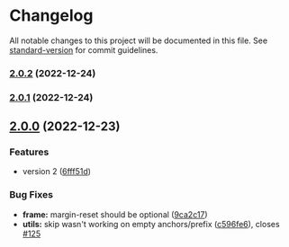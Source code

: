 # Changelog

All notable changes to this project will be documented in this file. See
[standard-version](https://github.com/conventional-changelog/standard-version) for commit
guidelines.

### [2.0.2](https://github.com/pixelass/react-stickyroll/compare/v2.0.1...v2.0.2) (2022-12-24)

### [2.0.1](https://github.com/pixelass/react-stickyroll/compare/v2.0.0...v2.0.1) (2022-12-24)

## [2.0.0](https://github.com/pixelass/react-stickyroll/compare/v1.2.0...v2.0.0) (2022-12-23)

### Features

- version 2
  ([6fff51d](https://github.com/pixelass/react-stickyroll/commit/6fff51d8c4716410a4370e53ebe52e53996436da))

### Bug Fixes

- **frame:** margin-reset should be optional
  ([9ca2c17](https://github.com/pixelass/react-stickyroll/commit/9ca2c1744fd78460c67e09c8e29d0a179e4baf28))
- **utils:** skip wasn't working on empty anchors/prefix
  ([c596fe6](https://github.com/pixelass/react-stickyroll/commit/c596fe684b925ac9ed7c462f93742862fd8f21d5)),
  closes [#125](https://github.com/pixelass/react-stickyroll/issues/125)
